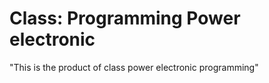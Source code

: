 # Class: Programming Power electronic 
"This is the product of class power electronic programming" 

